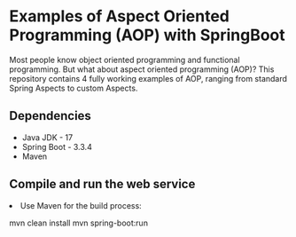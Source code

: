 # Examples of Aspect Oriented Programming (AOP) with SpringBoot

Most people know object oriented programming and functional programming. But what about aspect oriented programming (AOP)?
This repository contains 4 fully working examples of AOP, ranging from standard Spring Aspects to custom Aspects.

## Dependencies
<ul><li>Java JDK - 17</li>
<li>Spring Boot - 3.3.4</li>
<li>Maven</li>
</ul>

## Compile and run the web service
<li>Use Maven for the build process:</li>

mvn clean install
mvn spring-boot:run
